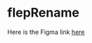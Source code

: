 # flepRename
Here is the Figma link [here](https://www.figma.com/files/team/1415646284020645478/project/284608243/FLEPMate?fuid=1415646279831081677)
